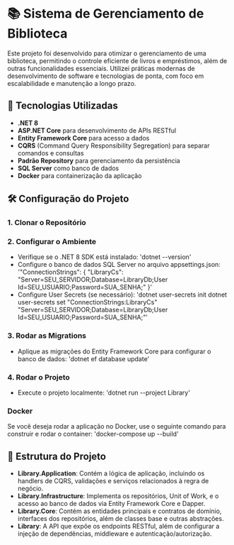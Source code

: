 # 📚 Sistema de Gerenciamento de Biblioteca

Este projeto foi desenvolvido para otimizar o gerenciamento de uma biblioteca, permitindo o controle eficiente de livros e empréstimos, além de outras funcionalidades essenciais. Utilizei práticas modernas de desenvolvimento de software e tecnologias de ponta, com foco em escalabilidade e manutenção a longo prazo.

## 🚀 Tecnologias Utilizadas

- **.NET 8**
- **ASP.NET Core** para desenvolvimento de APIs RESTful
- **Entity Framework Core** para acesso a dados
- **CQRS** (Command Query Responsibility Segregation) para separar comandos e consultas
- **Padrão Repository** para gerenciamento da persistência
- **SQL Server** como banco de dados
- **Docker** para containerização da aplicação

## 🛠 Configuração do Projeto

### 1. Clonar o Repositório

### 2. Configurar o Ambiente
- Verifique se o .NET 8 SDK está instalado:
'dotnet --version'
- Configure o banco de dados SQL Server no arquivo appsettings.json:
'"ConnectionStrings": {
  "LibraryCs": "Server=SEU_SERVIDOR;Database=LibraryDb;User Id=SEU_USUARIO;Password=SUA_SENHA;"
}'
- Configure User Secrets (se necessário):
'dotnet user-secrets init
dotnet user-secrets set "ConnectionStrings:LibraryCs" "Server=SEU_SERVIDOR;Database=LibraryDb;User Id=SEU_USUARIO;Password=SUA_SENHA;"'

### 3. Rodar as Migrations
- Aplique as migrações do Entity Framework Core para configurar o banco de dados:
'dotnet ef database update'

### 4. Rodar o Projeto
- Execute o projeto localmente:
'dotnet run --project Library'

### Docker
Se você deseja rodar a aplicação no Docker, use o seguinte comando para construir e rodar o container:
'docker-compose up --build'

## 📂 Estrutura do Projeto

- **Library.Application**: Contém a lógica de aplicação, incluindo os handlers de CQRS, validações e serviços relacionados à regra de negócio.
- **Library.Infrastructure**: Implementa os repositórios, Unit of Work, e o acesso ao banco de dados via Entity Framework Core e Dapper.
- **Library.Core**: Contém as entidades principais e contratos de domínio, interfaces dos repositórios, além de classes base e outras abstrações.
- **Library**: A API que expõe os endpoints RESTful, além de configurar a injeção de dependências, middleware e autenticação/autorização.
